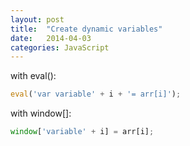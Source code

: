 ```yaml
---
layout: post
title:  "Create dynamic variables"
date:   2014-04-03
categories: JavaScript
---
```


with eval():

```js
eval('var variable' + i + '= arr[i]');
```

with window[]:

```js
window['variable' + i] = arr[i];
```